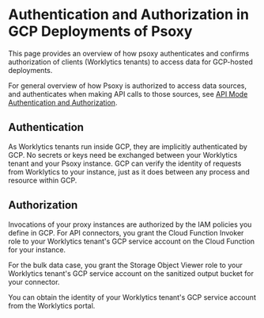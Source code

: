# Authentication and Authorization in GCP Deployments of Psoxy

This page provides an overview of how psoxy authenticates and confirms authorization of clients (Worklytics tenants) to access data for GCP-hosted deployments.

For general overview of how Psoxy is authorized to access data sources, and authenticates when making API calls to those sources, see [API Mode Authentication and Authorization](../authentication-authorization.md).

## Authentication

As Worklytics tenants run inside GCP, they are implicitly authenticated by GCP. No secrets or keys need be exchanged between your Worklytics tenant and your Psoxy instance. GCP can verify the identity of requests from Worklytics to your instance, just as it does between any process and resource within GCP.

## Authorization

Invocations of your proxy instances are authorized by the IAM policies you define in GCP. For API connectors, you grant the Cloud Function Invoker role to your Worklytics tenant's GCP service account on the Cloud Function for your instance.

For the bulk data case, you grant the Storage Object Viewer role to your Worklytics tenant's GCP service account on the sanitized output bucket for your connector.

You can obtain the identity of your Worklytics tenant's GCP service account from the Worklytics portal.

